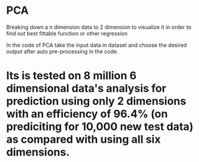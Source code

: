# PCA
Breaking down a n dimension data to 2 dimension to visualize it in order to find out best fittable function or other regression

In the code of PCA take the input data in dataset and choose the desired output after auto pre-processing in the code.

# Its is tested on 8 million 6 dimensional data's analysis for prediction using only 2 dimensions with an efficiency of 96.4% (on prediciting for 10,000 new test data) as compared with using all six dimensions.
